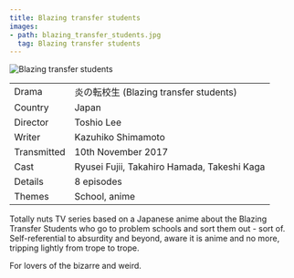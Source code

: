 ```yaml
---
title: Blazing transfer students
images:
- path: blazing_transfer_students.jpg
  tag: Blazing transfer students
---
```

![Blazing transfer students](blazing_transfer_students.jpg)

| | |
|-|-|
Drama|&#28814;&#12398;&#36578;&#26657;&#29983; (Blazing transfer students)
Country|Japan
Director|Toshio Lee
Writer|Kazuhiko Shimamoto
Transmitted|10th November 2017
Cast|Ryusei Fujii, Takahiro Hamada, Takeshi Kaga
Details|8 episodes
Themes|School, anime

Totally nuts TV series based on a Japanese anime about the Blazing
Transfer Students who go to problem schools and sort them out - sort
of. Self-referential to absurdity and beyond, aware it is anime
and no more, tripping lightly from trope to trope.

For lovers of the bizarre and weird.
